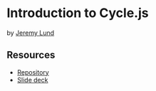 # Introduction to Cycle.js

by [Jeremy Lund](https://twitter.com/Jeremy_Lund)

## Resources

* [Repository](https://github.com/lund0n/cyclejs-demos)
* [Slide deck](https://docs.google.com/presentation/d/1U4hwkojxVlRllTy7y7vfbCELkrktwulO_vzqqcy-gp4/edit?usp=sharing)
